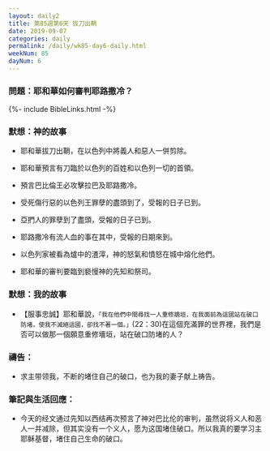 ```yaml
---
layout: daily2
title: 第85週第6天 拔刀出鞘
date: 2019-09-07
categories: daily
permalink: /daily/wk85-day6-daily.html
weekNum: 85
dayNum: 6
---
```


### 問題：耶和華如何審判耶路撒冷？

{%- include BibleLinks.html -%}

### 默想：神的故事
+ 耶和華拔刀出鞘，在以色列中將義人和惡人一併剪除。

+ 耶和華預言有刀臨於以色列的百姓和以色列一切的首領。

+ 預言巴比倫王必攻擊拉巴及耶路撒冷。

+ 受死傷行惡的以色列王罪孽的盡頭到了，受報的日子已到。

+ 亞捫人的罪孽到了盡頭，受報的日子已到。

+ 耶路撒冷有流人血的事在其中，受報的日期來到。

+ 以色列家被看為爐中的渣滓，神的怒氣和憤怒在城中熔化他們。

+ 耶和華的審判要臨到褻慢神的先知和祭司。


### 默想：我的故事
+ 【服事忠誠】耶和華說，`「我在他們中間尋找一人重修牆垣，在我面前為這國站在破口防堵，使我不滅絕這國，卻找不著一個。」`(22：30)在這個充滿罪的世界裡，我們是否可以做那一個願意重修墻垣，站在破口防堵的人？


### 禱告：

+ 求主带领我，不断的堵住自己的破口，也为我的妻子献上祷告。

### 筆記與生活回應：

+ 今天的经文通过先知以西结再次预言了神对巴比伦的审判，虽然说将义人和恶人一并减除，但其实没有一个义人，愿为这国堵住破口。所以我真的要学习主耶稣基督，堵住自己生命的破口。

